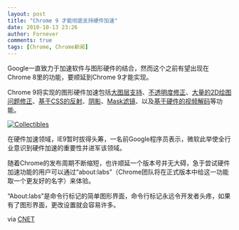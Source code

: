 ```yaml
---
layout: post
title: "Chrome 9 才能彻底支持硬件加速"
date: 2010-10-13 23:26
author: Fornever
comments: true
tags: [Chrome, Chrome新闻]
---
```

Google一直致力于加速软件与图形硬件的结合，然而这个之前有望出现在Chrome 8里的功能，要顺延到Chrome 9才能实现。

Chrome 9将实现的图形硬件加速包括[大图层支持](http://code.google.com/p/chromium/issues/detail?id=48019)、[不透明度修正](http://code.google.com/p/chromium/issues/detail?id=53046)、[大量的2D绘图问题修正](http://code.google.com/p/chromium/issues/detail?id=52686)、[基于CSS的反射](http://code.google.com/p/chromium/issues/detail?id=53048)、[阴影](http://code.google.com/p/chromium/issues/detail?id=53047)、[Mask滤镜](http://code.google.com/p/chromium/issues/detail?id=53049)、以及[基于硬件的视频解码](http://code.google.com/p/chromium/issues/detail?id=53714)等功能。

<a href="http://img.chromi.org/2010/10/Collectibles.jpeg">![](http://img.chromi.org/2010/10/Collectibles-550x309.jpg "Collectibles")</a>

在硬件加速领域，IE9暂时拔得头筹，一名前Google程序员表示，微软此举使全行业意识到硬件加速的重要性并进军该领域。

随着Chrome的发布周期不断缩短，也许顺延一个版本号并无大碍，急于尝试硬件加速功能的用户可以通过“about:labs”（Chrome团队将在正式版本中给这一功能取一个更友好的名字）来体验。

“About:labs”是命令行标记的简单图形界面，命令行标记永远令开发者头疼，如果有了图形界面，更改设置就会容易许多。

via [CNET](http://news.cnet.com/8301-30685_3-20019331-264.html)
